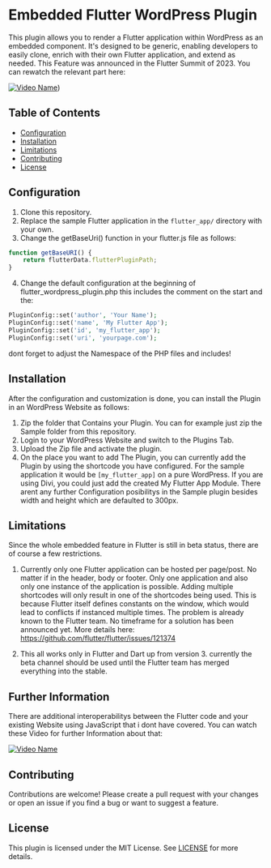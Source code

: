 # Embedded Flutter WordPress Plugin
This plugin allows you to render a Flutter application within WordPress as an embedded component. It's designed to be generic, enabling developers to easily clone, enrich with their own Flutter application, and extend as needed.
This Feature was announced in the Flutter Summit of 2023. You can rewatch the relevant part here:

[![Video Name](https://img.youtube.com/vi/zKQYGKAe5W8/0.jpg)](https://www.youtube.com/live/zKQYGKAe5W8?si=YWBKOAiITJ6HLtg9&t=5796))

## Table of Contents

- [Configuration](#configuration)
- [Installation](#installation)
- [Limitations](#limitations)
- [Contributing](#contributing)
- [License](#license)

## Configuration

1. Clone this repository.
2. Replace the sample Flutter application in the `flutter_app/` directory with your own.
3. Change the getBaseUri() function in your flutter.js file as follows:

```javascript
function getBaseURI() {
    return flutterData.flutterPluginPath;
}
```

4. Change the default configuration at the beginning of flutter_wordpress_plugin.php this includes the comment on the start and the:
```php
PluginConfig::set('author', 'Your Name');
PluginConfig::set('name', 'My Flutter App');
PluginConfig::set('id', 'my_flutter_app');
PluginConfig::set('uri', 'yourpage.com');
```
dont forget to adjust the Namespace of the PHP files and includes!

## Installation

After the configuration and customization is done, you can install the Plugin in an WordPress Website as follows:

1. Zip the folder that Contains your Plugin. You can for example just zip the Sample folder from this repository.
2. Login to your WordPress Website and switch to the Plugins Tab.
3. Upload the Zip file and activate the plugin.
4. On the place you want to add The Plugin, you can currently add the Plugin by using the shortcode you have configured.
   For the sample application it would be `[my_flutter_app]` on a pure WordPress. If you are using Divi, you could just add
   the created My Flutter App Module. There arent any further Configuration posibilitys in the Sample plugin besides width and height which are defaulted to 300px.

## Limitations

Since the whole embedded feature in Flutter is still in beta status, there are of course a few restrictions.

1. Currently only one Flutter application can be hosted per page/post. No matter if in the header, body or footer. Only one application and also only one instance of the application is possible.
   Adding multiple shortcodes will only result in one of the shortcodes being used. This is because Flutter itself defines constants on the window, which would lead to conflicts if instanced multiple times.
   The problem is already known to the Flutter team. No timeframe for a solution has been announced yet. More details here: https://github.com/flutter/flutter/issues/121374

3. This all works only in Flutter and Dart up from version 3. currently the beta channel should be used until the Flutter team has merged everything into the stable.

## Further Information

There are additional interoperabilitys between the Flutter code and your existing Website using JavaScript that i dont have covered. You can watch these Video for further Information about that:

[![Video Name](https://img.youtube.com/vi/3HdTJPd6eZc/0.jpg)](https://www.youtube.com/watch?v=3HdTJPd6eZc)


## Contributing

Contributions are welcome! Please create a pull request with your changes or open an issue if you find a bug or want to suggest a feature.

## License

This plugin is licensed under the MIT License. See [LICENSE](LICENSE.md) for more details.
